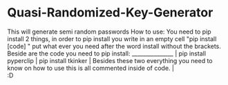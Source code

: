 # Quasi-Randomized-Key-Generator
This will generate semi random passwords 
How to use:
You need to pip install 2 things, in order to pip install you write in an empty cell "pip install [code] " put what ever you need after the word install without the brackets. Beside are the code you need to pip install: _______________
 | pip install pyperclip
 | pip install tkinker | 
         Besides these two everything you need to know on how to use this is all commented inside of code. |  
         :D
